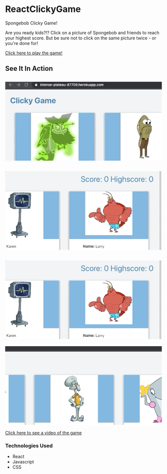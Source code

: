 # ReactClickyGame

Spongebob Clicky Game!

Are you ready kids?!?  Click on a picture of Spongebob and friends to reach your highest score.  But be sure not to click on the same picture twice - or you're done for!  


[Click here to play the game!](https://intense-plateau-87709.herokuapp.com/)

## See It In Action

![Game Title](clicky/public/assets/gif/gameTitle.gif)
---
![Score](clicky/public/assets/gif/scoreCard.gif)
---
![Game Play](clicky/public/assets/gif/gamePlay.gif)
---
![Game Over](clicky/public/assets/gif/gameOver.gif)

[Click here to see a video of the game](https://drive.google.com/open?id=1dvlhbV4lAHgByHnmV4dsu4I6bNt_44dE)

### Technologies Used
* React
* Javascript
* CSS

